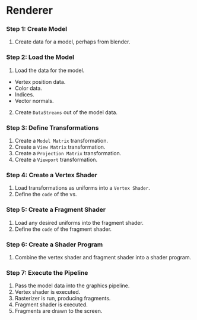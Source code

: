# Renderer 


### Step 1: Create Model 
1. Create data for a model, perhaps from blender. 

### Step 2: Load the Model
1. Load the data for the model.
  - Vertex position data.
  - Color data.
  - Indices.
  - Vector normals.
2. Create `DataStreams` out of the model data.

### Step 3: Define Transformations
1. Create a `Model Matrix` transformation.
2. Create a `View Matrix` transformation.
3. Create a `Projection Matrix` transformation.
4. Create a `Viewport` transformation.

### Step 4: Create a Vertex Shader
1. Load transformations as uniforms into a `Vertex Shader`.
2. Define the `code` of the vs.

### Step 5: Create a Fragment Shader
1. Load any desired uniforms into the fragment shader.
2. Define the `code` of the fragment shader.

### Step 6: Create a Shader Program
1. Combine the vertex shader and fragment shader into a shader program.

### Step 7: Execute the Pipeline
1. Pass the model data into the graphics pipeline.
  1. Vertex shader is executed.
  2. Rasterizer is run, producing fragments. 
  3. Fragment shader is executed.
  4. Fragments are drawn to the screen.


